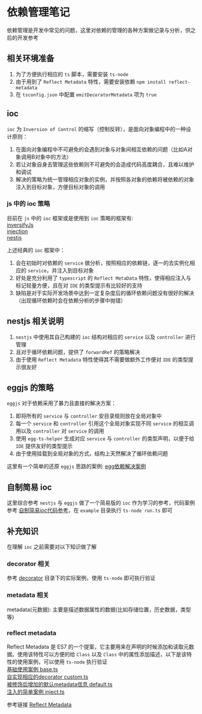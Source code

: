 # 依赖管理笔记
依赖管理是开发中常见的问题，这里对依赖的管理的各种方案做记录与分析，供之后的开发参考

## 相关环境准备
1. 为了方便执行相应的 `ts` 脚本，需要安装 `ts-node`  
1. 由于用到了 `Reflect Metadata` 特性，需要安装依赖 `npm install reflect-metadata`  
1. 在 `tsconfig.json` 中配置 `emitDecoratorMetadata` 项为 `true`

## ioc
`ioc` 为 `Inversion of Control` 的缩写（控制反转），是面向对象编程中的一种设计原则：  
1. 在面向对象编程中不可避免的会遇到对象与对象间相互依赖的问题（比如A对象调用B对象中的方法）  
1. 若让对象自身去管理这些依赖则不可避免的会造成代码高度耦合，且难以维护和调试  
1. 解决的策略为统一管理相应对象的实例，并按照各对象的依赖将被依赖的对象注入到目标对象，方便目标对象的调用

### js 中的 ioc 策略
目前在 `js` 中的 `ioc` 框架或是使用到 `ioc` 策略的框架有:  
[inversifyJs](http://inversify.io/)  
[injection](https://github.com/midwayjs/injection)  
[nestjs](https://nestjs.com/)

上述经典的 `ioc` 框架中：
1. 会在初始时对依赖的 `service` 做分析，按照相应的依赖链，逐一的去实例化相应的 `service`，并注入到目标对象  
1. 好处是充分利用了 `typescript` 的 `Reflect MetaData` 特性，使得相应注入与标记轻量方便，且在对 `IDE` 的类型提示有比较好的支持  
1. 缺陷是对于实际开发场景中达到一定复杂度后的循环依赖问题没有很好的解决（出现循环依赖时会在依赖分析的步骤中抛错）

## nestjs 相关说明
1. `nestjs` 中使用其自己构建的 `ioc` 结构对相应的 `service` 以及 `controller` 进行管理  
1. 且对于循环依赖问题，提供了 `forwardRef` 的策略解决  
1. 由于使用 `Reflect Metadata` 特性使得其不需要做额外工作便对 `IDE` 的类型提示很友好

## eggjs 的策略
`eggjs` 对于依赖采用了暴力且直接的解决方案：  
1. 即将所有的 `service` 与 `controller` 安目录规则放在全局对象中  
1. 每一个 `service` 和 `controller` 引用这个全局对象实现不同 `service` 的相互调用以及 `controller` 对 `service` 的调用  
1. 使用 `egg-ts-helper` 生成对应 `service` 与 `controller` 的类型声明，以便于给 `IDE` 提供友好的类型提示
1. 由于使用挂载到全局对象的方式，结构上天然解决了循环依赖问题

这里有一个简单的还原 `eggjs` 思路的案例: [egg依赖解决案例](/egg)

## 自制简易 ioc
这里综合参考 `nestjs` 与 `eggjs` 做了一个简易版的 `ioc` 作为学习的参考，代码案例参考 [自制简易ioc代码参考](/ioc)，在 `example` 目录执行 `ts-node run.ts` 即可

## 补充知识
在理解 `ioc` 之前需要对以下知识做了解

### decorator 相关
参考 [decorator](/decorator) 目录下的实际案例，使用 `ts-node` 即可执行验证

### metadata 相关
metadata(元数据): 主要是描述数据属性的数据(比如存储位置，历史数据，类型等)

### reflect metadata
Reflect Metadata 是 ES7 的一个提案，它主要用来在声明的时候添加和读取元数据。使用该特性可以方便的给 `Class` 以及 `Class` 中的属性添加描述，以下是该特性的使用案例，可以使用 `ts-node` 执行验证  
[基础使用案例 base.ts](/reflect_metadata/base.ts)  
[自实现相应的decorator custom.ts](/reflect_metadata/custom.ts)  
[被修饰后增加的默认metadata信息 default.ts](/reflect_metadata/default.ts)  
[注入的简单案例 inject.ts](/reflect_metadata/inject.ts)  

参考链接 [Reflect Metadata](https://jkchao.github.io/typescript-book-chinese/tips/metadata.html#%E5%9F%BA%E7%A1%80)

